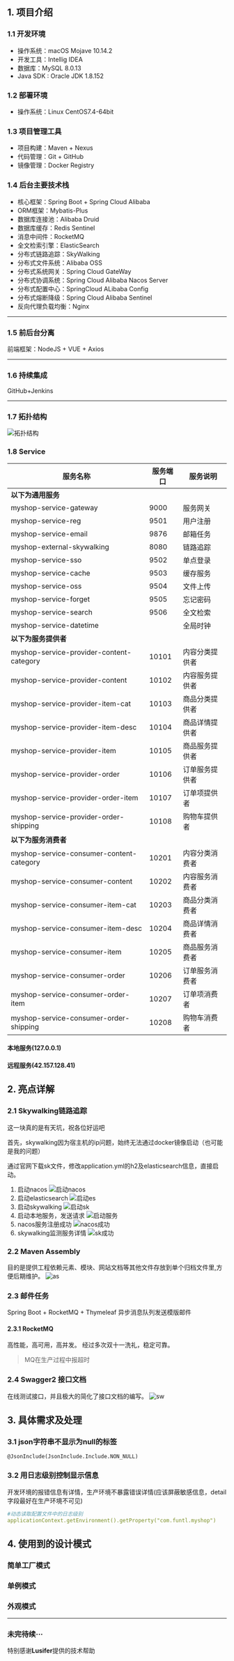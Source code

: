 ## 1. 项目介绍



### 1.1 开发环境

- 操作系统：macOS Mojave 10.14.2
- 开发工具：Intellig IDEA
- 数据库：MySQL 8.0.13
- Java SDK : Oracle JDK 1.8.152

### 1.2 部署环境

- 操作系统：Linux CentOS7.4-64bit

### 1.3 项目管理工具

- 项目构建：Maven + Nexus
- 代码管理：Git + GitHub
- 镜像管理：Docker Registry

### 1.4 后台主要技术栈

- 核心框架：Spring Boot + Spring Cloud Alibaba
- ORM框架：Mybatis-Plus
- 数据库连接池：Alibaba Druid
- 数据库缓存：Redis Sentinel
- 消息中间件：RocketMQ
- 全文检索引擎：ElasticSearch
- 分布式链路追踪：SkyWalking
- 分布式文件系统：Alibaba OSS
- 分布式系统网关：Spring Cloud GateWay
- 分布式协调系统：Spring Cloud Alibaba Nacos Server
- 分布式配置中心：SpringCloud ALibaba Config
- 分布式熔断降级：Spring Cloud Alibaba Sentinel
- 反向代理负载均衡：Nginx

---

### 1.5 前后台分离

前端框架：NodeJS + VUE + Axios

---

### 1.6 持续集成

GitHub+Jenkins

---

### 1.7 拓扑结构

![拓扑结构](https://github.com/MrTallon/Mind-Palace/blob/master/img/%E6%8B%93%E6%89%91.png?raw=true)

### 1.8 Service

| 服务名称                                 | 服务端口 | 服务说明       |
| ---------------------------------------- | -------- | -------------- |
| **以下为通用服务**                       |          |                |
| myshop-service-gateway                   | 9000     | 服务网关       |
| myshop-service-reg                       | 9501     | 用户注册       |
| myshop-service-email                     | 9876     | 邮箱任务       |
| myshop-external-skywalking               | 8080     | 链路追踪       |
| myshop-service-sso                       | 9502     | 单点登录       |
| myshop-service-cache                     | 9503     | 缓存服务       |
| myshop-service-oss                       | 9504     | 文件上传       |
| myshop-service-forget                    | 9505     | 忘记密码       |
| myshop-service-search                    | 9506     | 全文检索       |
| myshop-service-datetime                  |          | 全局时钟       |
| **以下为服务提供者**                     |          |                |
| myshop-service-provider-content-category | 10101    | 内容分类提供者 |
| myshop-service-provider-content          | 10102    | 内容服务提供者 |
| myshop-service-provider-item-cat         | 10103    | 商品分类提供者 |
| myshop-service-provider-item-desc        | 10104    | 商品详情提供者 |
| myshop-service-provider-item             | 10105    | 商品服务提供者 |
| myshop-service-provider-order            | 10106    | 订单服务提供者 |
| myshop-service-provider-order-item       | 10107    | 订单项提供者   |
| myshop-service-provider-order-shipping   | 10108    | 购物车提供者   |
| **以下为服务消费者**                     |          |                |
| myshop-service-consumer-content-category | 10201    | 内容分类消费者 |
| myshop-service-consumer-content          | 10202    | 内容服务消费者 |
| myshop-service-consumer-item-cat         | 10203    | 商品分类消费者 |
| myshop-service-consumer-item-desc        | 10204    | 商品详情消费者 |
| myshop-service-consumer-item             | 10205    | 商品服务消费者 |
| myshop-service-consumer-order            | 10206    | 订单服务消费者 |
| myshop-service-consumer-order-item       | 10207    | 订单项消费者   |
| myshop-service-consumer-order-shipping   | 10208    | 购物车消费者   |


#### 本地服务(127.0.0.1)


#### 远程服务(42.157.128.41)






## 2. 亮点详解
### 2.1 Skywalking链路追踪
这一块真的是有天坑，祝各位好运吧

首先，skywalking因为宿主机的ip问题，始终无法通过docker镜像启动（也可能是我的问题）

通过官网下载sk文件，修改application.yml的h2及elasticsearch信息，直接启动。

1. 启动nacos
![启动nacos](https://github.com/MrTallon/MyShop/blob/master/myshop-commons/images/%E5%90%AF%E5%8A%A8nacos.png?raw=true)
2. 启动elasticsearch
![启动es](https://github.com/MrTallon/MyShop/blob/master/myshop-commons/images/%E5%90%AF%E5%8A%A8es.png?raw=true)
3. 启动skywalking
![启动sk](https://github.com/MrTallon/MyShop/blob/master/myshop-commons/images/%E5%90%AF%E5%8A%A8skywalking.png?raw=true)
4. 启动本地服务，发送请求
![启动服务](https://github.com/MrTallon/MyShop/blob/master/myshop-commons/images/%E5%90%AF%E5%8A%A8%E6%9C%8D%E5%8A%A1.png?raw=true)
5. nacos服务注册成功
![nacos成功](https://github.com/MrTallon/MyShop/blob/master/myshop-commons/images/nacos%E6%B3%A8%E5%86%8C%E6%9C%8D%E5%8A%A1.png?raw=true)
6. skywalking监测服务详情
![sk成功](https://github.com/MrTallon/MyShop/blob/master/myshop-commons/images/sk%E7%9B%91%E6%B5%8B%E6%9C%8D%E5%8A%A1.png?raw=true)

### 2.2 Maven Assembly
目的是提供工程依赖元素、模块、网站文档等其他文件存放到单个归档文件里,方便后期维护。
![as](https://github.com/MrTallon/MyShop/blob/master/myshop-commons/images/as%E6%8F%92%E4%BB%B6.png?raw=true)

### 2.3 邮件任务
Spring Boot + RocketMQ + Thymeleaf 异步消息队列发送模版邮件

#### 2.3.1 RocketMQ
高性能，高可用，高并发。
经过多次双十一洗礼，稳定可靠。

> MQ在生产过程中报超时

### 2.4 Swagger2 接口文档
在线测试接口，并且极大的简化了接口文档的编写。
![sw](https://github.com/MrTallon/MyShop/blob/master/myshop-commons/images/swagger.jpg?raw=true)





## 3. 具体需求及处理

### 3.1 json字符串不显示为null的标签

```
@JsonInclude(JsonInclude.Include.NON_NULL)
```

### 3.2 用日志级别控制显示信息

开发环境的报错信息有详情，生产环境不暴露错误详情(应该屏蔽敏感信息，detail字段最好在生产环境不可见)
```yaml
#动态读取配置文件中的日志级别
applicationContext.getEnvironment().getProperty("com.funtl.myshop")
```

## 4. 使用到的设计模式

### 简单工厂模式

### 单例模式

### 外观模式




---

### 未完待续···






特别感谢**Lusifer**提供的技术帮助 














